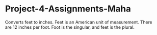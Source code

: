 # Project-4-Assignments-Maha

Converts feet to inches. Feet is an American unit of measurement. There are 12 inches per foot. Foot is the singular, and feet is the plural.
